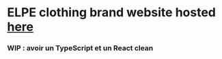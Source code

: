 # ELPE clothing brand website hosted [here](https://www.elpe-clothing.com/)
  
### WIP : avoir un TypeScript et un React clean
